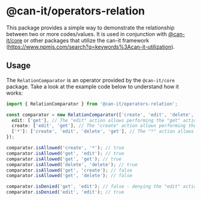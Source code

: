 # @can-it/operators-relation

This package provides a simple way to demonstrate the relationship between two or more codes/values. It is used in conjunction with [@can-it/core](https://www.npmjs.com/package/@can-it/core) or other packages that utilize the can-it framework (https://www.npmjs.com/search?q=keywords%3Acan-it-utilization).

## Usage

The `RelationComparator` is an operator provided by the `@can-it/core` package. Take a look at the example code below to understand how it works:

```typescript
import { RelationComparator } from '@can-it/operators-relation';

const comparator = new RelationComparator(['create', 'edit', 'delete', 'get', '*'], {
  edit: ['get'], // The "edit" action allows performing the "get" action.
  create: ['edit', 'get'], // The "create" action allows performing the "edit" and "get" actions.
  ['*']: ['create', 'edit', 'delete', 'get'], // The "*" action allows performing all other actions.
});

comparator.isAllowed('create', '*'); // true
comparator.isAllowed('get', 'edit'); // true
comparator.isAllowed('get', 'get'); // true
comparator.isAllowed('delete', 'delete'); // true
comparator.isAllowed('get', 'create'); // false
comparator.isAllowed('get', 'delete'); // false

comparator.isDenied('get', 'edit'); // false - denying the "edit" action does not necessarily mean denying the "view" action.
comparator.isDenied('edit', 'edit'); // true
```
